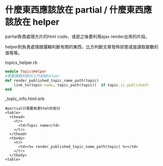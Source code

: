 # 什麼東西應該放在 partial / 什麼東西應該放在 helper

partial負責處理大片的html code，或是之後要利用ajax render出來的片段。

helper則負責處理跟邏輯判斷有關的東西，比方判斷文章發佈狀態或是讀取變數的值等等。

topics_helper.rb
```ruby
module TopicsHelper
#需要邏輯判斷的工作留給helper
def render_published_topic_name_path(topic)
    link_to(topic.name, topic_path(topic))  if topic.is_published?
end
```
_topic_info.html.erb
```erb
#partial只需要負責html的部分
<table>
  <thead>
    <tr>
      <td>Topic name</td>
    </tr>
  </thead>
  <tbody>
    <tr>
      <td><%= render_published_topic_name_path(topic) %></td>
    </tr>
  </tbody>
<table>
```

